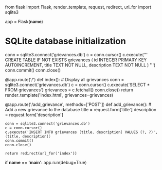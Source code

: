 from flask import Flask, render_template, request, redirect, url_for
import sqlite3

app = Flask(__name__)

# SQLite database initialization
conn = sqlite3.connect('grievances.db')
c = conn.cursor()
c.execute('''
    CREATE TABLE IF NOT EXISTS grievances (
        id INTEGER PRIMARY KEY AUTOINCREMENT,
        title TEXT NOT NULL,
        description TEXT NOT NULL
    )
''')
conn.commit()
conn.close()


@app.route('/')
def index():
    # Display all grievances
    conn = sqlite3.connect('grievances.db')
    c = conn.cursor()
    c.execute('SELECT * FROM grievances')
    grievances = c.fetchall()
    conn.close()
    return render_template('index.html', grievances=grievances)


@app.route('/add_grievance', methods=['POST'])
def add_grievance():
    # Add a new grievance to the database
    title = request.form['title']
    description = request.form['description']

    conn = sqlite3.connect('grievances.db')
    c = conn.cursor()
    c.execute('INSERT INTO grievances (title, description) VALUES (?, ?)', (title, description))
    conn.commit()
    conn.close()

    return redirect(url_for('index'))


if __name__ == '__main__':
    app.run(debug=True)


